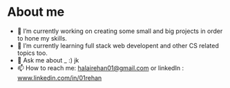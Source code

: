 # About me

- 🔭 I’m currently working on creating some small and big projects in order to hone my skills.
- 🌱 I’m currently learning full stack web developent and other CS related topics too.
- 💬 Ask me about _ :) jk
- 📫 How to reach me: halairehan01@gmail.com or linkedIn : www.linkedin.com/in/01rehan
